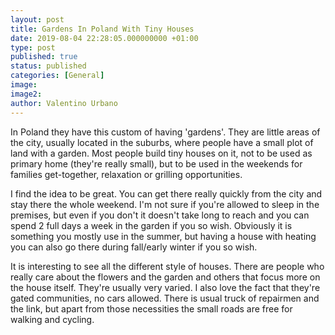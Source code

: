 ```yaml
---
layout: post
title: Gardens In Poland With Tiny Houses
date: 2019-08-04 22:28:05.000000000 +01:00
type: post
published: true
status: published
categories: [General]
image:
image2:
author: Valentino Urbano
---
```


In Poland they have this custom of having 'gardens'. They are little areas of the city, usually located in the suburbs, where people have a small plot of land with a garden. Most people build tiny houses on it, not to be used as primary home (they're really small), but to be used in the weekends for families get-together, relaxation or grilling opportunities.

I find the idea to be great. You can get there really quickly from the city and stay there the whole weekend. I'm not sure if you're allowed to sleep in the premises, but even if you don't it doesn't take long to reach and you can spend 2 full days a week in the garden if you so wish. Obviously it is something you mostly use in the summer, but having a house with heating you can also go there during fall/early winter if you so wish.

It is interesting to see all the different style of houses. There are people who really care about the flowers and the garden and others that focus more on the house itself. They're usually very varied. I also love the fact that they're gated communities, no cars allowed. There is usual truck of repairmen and the link, but apart from those necessities the small roads are free for walking and cycling.